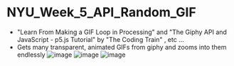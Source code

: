 # NYU_Week_5_API_Random_GIF
- "Learn From Making a GIF Loop in Processing" and "The Giphy API and JavaScript - p5.js Tutorial" by "The Coding Train" , etc ...
-  Gets many transparent, animated GIFs from giphy and zooms into them endlessly
![image](https://user-images.githubusercontent.com/115540013/195063165-58e0300a-7d0c-4518-9b6e-212aab8a7e56.png)
![image](https://user-images.githubusercontent.com/115540013/195063705-1f7e906d-011a-431f-b3b8-ec0f77c7890c.png)
![image](https://user-images.githubusercontent.com/115540013/195063838-a9443de8-dc1e-47eb-8d10-cdb8fe073bae.png)


